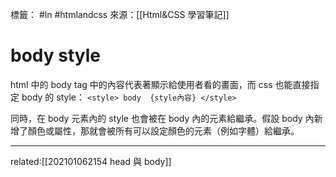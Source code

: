 標籤： #ln #htmlandcss 
來源：[[Html&CSS 學習筆記]]

#  body style
html 中的 body tag 中的內容代表著顯示給使用者看的畫面，而 css 也能直接指定 body 的 style：
`<style>
body 
{style內容}
</style>`

同時，在 body 元素內的 style 也會被在 body 內的元素給繼承。假設 body 內新增了顏色或屬性，那就會被所有可以設定顏色的元素（例如字體）給繼承。


---

related:[[202101062154 head 與 body]]